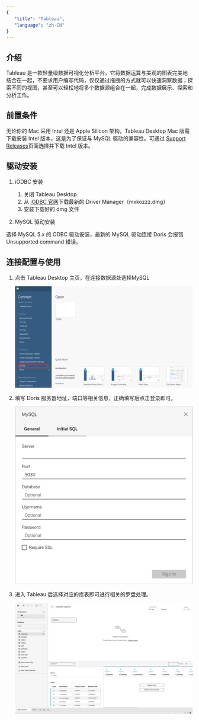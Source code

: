 ```yaml
---
{
   "title": "Tableau",
   "language": "zh-CN"
}
---
```


## 介绍
Tableau 是一款轻量级数据可视化分析平台，它将数据运算与美观的图表完美地结合在一起，不要求用户编写代码，仅仅通过拖拽的方式就可以快速洞察数据；探索不同的视图，甚至可以轻松地将多个数据源组合在一起，完成数据展示、探索和分析工作。
## 前置条件
无论你的 Mac 采用 Intel 还是 Apple Silicon 架构，Tableau Desktop Mac 版需下载安装 Intel 版本，这是为了保证与 MySQL 驱动的兼容性。可通过 [Support Releases](https://www.tableau.com/support/releases)页面选择并下载 Intel 版本。

## 驱动安装
1. iODBC 安装  
    1. 关闭 Tableau Desktop  
    2. 从 [iODBC 官网](https://www.iodbc.org/dataspace/doc/iodbc/wiki/iodbcWiki/Downloads#Mac%20OS%20X)下载最新的 Driver Manager（mxkozzz.dmg）
    3. 安装下载好的 dmg 文件

2. MySQL 驱动安装

选择 MySQL 5.x 的 ODBC 驱动安装，最新的 MySQL 驱动连接 Doris 会报错 Unsupported command 错误。
## 连接配置与使用
1. 点击 Tableau Desktop 主页，在连接数据源处选择MySQL

   ![main page](/images/bi-tableau-en-1.png)

2. 填写 Doris 服务器地址，端口等相关信息，正确填写后点击登录即可。

   ![sign in page](/images/bi-tableau-en-2.png)

3. 进入 Tableau 后选择对应的库表即可进行相关的罗盘处理。

   ![usage page](/images/bi-tableau-en-3.png)